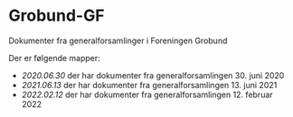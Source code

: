 # Grobund-GF
Dokumenter fra generalforsamlinger i Foreningen Grobund

Der er følgende mapper:

- *2020.06.30* der har dokumenter fra generalforsamlingen 30. juni 2020 
- *2021.06.13* der har dokumenter fra generalforsamlingen 13. juni 2021 
- *2022.02.12* der har dokumenter fra generalforsamlingen 12. februar 2022

